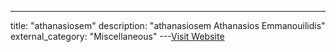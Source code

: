 ---
title: "athanasiosem"
description: "athanasiosem
Athanasios Emmanouilidis"
external_category: "Miscellaneous"
---[Visit Website](https://github.com/athanasiosem)

